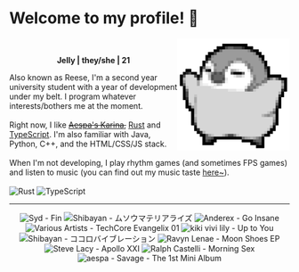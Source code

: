 <h1>Welcome to my profile! 👋</h1>
<img src="penguin.webp" alt="dancing penguin" align="right" width="40%">
<br>
<p align="center"><b>Jelly | they/she | 21</b></p>
<p>
Also known as Reese, I'm a second year university student with a year of development under my belt. I program whatever interests/bothers me at the moment.
<br><br>
Right now, I like <s><a href="https://kprofiles.com/karina-aespa-profile/">Aespa's Karina</a>,</s> <a href="https://www.rust-lang.org/">Rust</a> and <a href="https://www.typescriptlang.org/">TypeScript</a>. I'm also familiar with Java, Python, C++, and the HTML/CSS/JS stack.
<br><br>
When I'm not developing, I play rhythm games (and sometimes FPS games) and listen to music (you can find out my music taste <a href="https://www.last.fm/user/i-dle">here~</a>).
<br><br>
<img alt="Rust" src="https://img.shields.io/badge/Rust-%23000000.svg?&style=for-the-badge&logo=rust&logoColor=white"/> <img alt="TypeScript" src="https://img.shields.io/badge/TypeScript-%233178C6.svg?&style=for-the-badge&logo=typescript&logoColor=white"/>
</p>
<hr class="dotted">
<!-- lastfm -->
<p align="center"><img src="https://lastfm.freetls.fastly.net/i/u/64s/4509b7d33920fdf2ff805f408c5e46a6.jpg" title="Syd - Fin"> <img src="https://lastfm.freetls.fastly.net/i/u/64s/8ccaabbb74c1a78d4d8b560f3f95fa67.jpg" title="Shibayan - ムソウマテリアライズ"> <img src="https://lastfm.freetls.fastly.net/i/u/64s/05bfce897d75755264fa8c2045638d5b.jpg" title="Anderex - Go Insane"> <img src="https://lastfm.freetls.fastly.net/i/u/64s/4c2a4178e5f747c0c9d4ce392e4f7f39.jpg" title="Various Artists - TechCore Evangelix 01"> <img src="https://lastfm.freetls.fastly.net/i/u/64s/3cf7d9ba1aa4a12cc050f90dc85f9150.jpg" title="kiki vivi lily - Up to You"> <img src="https://lastfm.freetls.fastly.net/i/u/64s/530aa29a494addeb3758881194ae5b16.jpg" title="Shibayan - ココロバイブレーション"> <img src="https://lastfm.freetls.fastly.net/i/u/64s/e31a36532b28f4e75ba086366bc92c9c.jpg" title="Ravyn Lenae - Moon Shoes EP"> <img src="https://lastfm.freetls.fastly.net/i/u/64s/83b5283fa61d8df6e2e0466946027c16.jpg" title="Steve Lacy - Apollo XXI"> <img src="https://lastfm.freetls.fastly.net/i/u/64s/566d2cfa81b22638368f94521cee64fa.jpg" title="Ralph Castelli - Morning Sex"> <img src="https://lastfm.freetls.fastly.net/i/u/64s/9686de538a7ca3b967de4cc7e76e316b.jpg" title="aespa - Savage - The 1st Mini Album"> </p>
